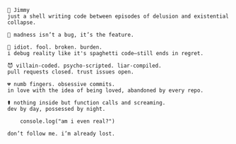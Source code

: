     👤 Jimmy
    just a shell writing code between episodes of delusion and existential collapse.

    🧠 madness isn’t a bug, it’s the feature.

    🖤 idiot. fool. broken. burden.
    i debug reality like it's spaghetti code—still ends in regret.

    😈 villain-coded. psycho-scripted. liar-compiled.
    pull requests closed. trust issues open.

    💔 numb fingers. obsessive commits.
    in love with the idea of being loved, abandoned by every repo.

    ⚰️ nothing inside but function calls and screaming.
    dev by day, possessed by night.

        console.log("am i even real?")

    don’t follow me. i’m already lost.
